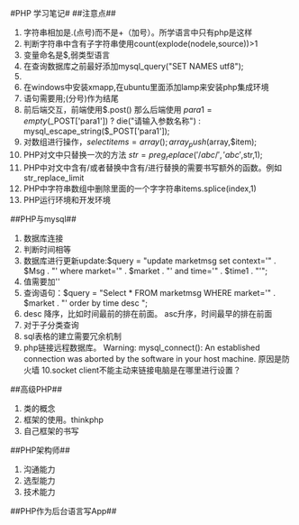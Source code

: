 #PHP 学习笔记#
##注意点##
1. 字符串相加是.(点号)而不是+（加号）。所学语言中只有php是这样
2. 判断字符串中含有子字符串使用count(explode(nodele,source))>1
3. 变量命名是$,弱类型语言
4. 在查询数据库之前最好添加mysql_query("SET NAMES utf8");
5. <?php  里面填充内容 ?>
6. 在windows中安装xmapp,在ubuntu里面添加lamp来安装php集成环境
7. 语句需要用;(分号)作为结尾
8. 前后端交互，前端使用$.post()  那么后端使用 $para1= empty($_POST['para1']) ? die("请输入参数名称") : mysql_escape_string($_POST['para1']);
9. 对数组进行操作，$selectitems = array(); array_push($array,$item);
10. PHP对文中只替换一次的方法  $str=preg_replace('/abc/','abc',$str,1);
11. PHP中对文中含有/或者替换中含有/进行替换的需要书写额外的函数。例如str_replace_limit
12. PHP中字符串数组中删除里面的一个字字符串items.splice(index,1)
13. PHP运行环境和开发环境



##PHP与mysql##
1. 数据库连接
2. 判断时间相等
3. 数据库进行更新update:$query = "update marketmsg set context='" . $Msg . "' where market='" . $market . "' and time='" . $time1 . "'";
4. 值需要加''
5. 查询语句：$query = "Select * FROM marketmsg WHERE market='" . $market . "' order by time desc ";
6. desc 降序，比如时间最前的排在前面。 asc升序，时间最早的排在前面
7. 对于子分类查询
8. sql表格的建立需要冗余机制
9. php链接远程数据库。 Warning: mysql_connect(): An established connection was aborted by the software in your host machine. 原因是防火墙
10.socket client不能主动来链接电脑是在哪里进行设置？




##高级PHP##
1. 类的概念
2. 框架的使用。thinkphp
3. 自己框架的书写




##PHP架构师##
1. 沟通能力
2. 选型能力
3. 技术能力




##PHP作为后台语言写App##


